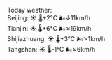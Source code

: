 Today weather:  
Beijing: ☀️   🌡️+2°C 🌬️↓11km/h  
Tianjin: ☀️   🌡️+6°C 🌬️↘19km/h  
Shijiazhuang: ☀️   🌡️+3°C 🌬️↘1km/h  
Tangshan: ☀️   🌡️-1°C 🌬️↘6km/h  
